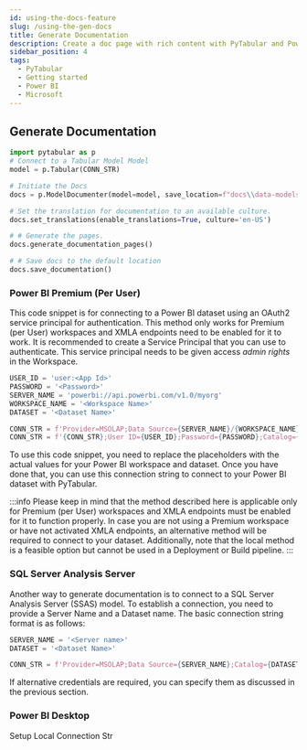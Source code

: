 ```yaml
---
id: using-the-docs-feature
slug: /using-the-gen-docs
title: Generate Documentation
description: Create a doc page with rich content with PyTabular and Power BI datasets.
sidebar_position: 4
tags:
  - PyTabular
  - Getting started
  - Power BI
  - Microsoft
---
```


## Generate Documentation

```python
import pytabular as p
# Connect to a Tabular Model Model
model = p.Tabular(CONN_STR)

# Initiate the Docs
docs = p.ModelDocumenter(model=model, save_location=f"docs\\data-models")

# Set the translation for documentation to an available culture.
docs.set_translations(enable_translations=True, culture='en-US')

# # Generate the pages.
docs.generate_documentation_pages()

# # Save docs to the default location
docs.save_documentation()
```

### Power BI Premium (Per User)
This code snippet is for connecting to a Power BI dataset using an OAuth2 service principal for authentication. This method only works for Premium (per User) workspaces and XMLA endpoints need to be enabled for it to work. It is recommended to create a Service Principal that you can use to authenticate. This service principal needs to be given access *admin rights* in the Workspace.

```python
USER_ID = 'user:<App Id>'
PASSWORD = '<Password>'
SERVER_NAME = 'powerbi://api.powerbi.com/v1.0/myorg'
WORKSPACE_NAME = '<Workspace Name>'
DATASET = '<Dataset Name>'

CONN_STR = f'Provider=MSOLAP;Data Source={SERVER_NAME}/{WORKSPACE_NAME}'
CONN_STR = f'{CONN_STR};User ID={USER_ID};Password={PASSWORD};Catalog={DATASET}'
```

To use this code snippet, you need to replace the placeholders with the actual values for your Power BI workspace and dataset. Once you have done that, you can use this connection string to connect to your Power BI dataset with PyTabular.

:::info
Please keep in mind that the method described here is applicable only for Premium (per User) workspaces and XMLA endpoints must be enabled for it to function properly. In case you are not using a Premium workspace or have not activated XMLA endpoints, an alternative method will be required to connect to your dataset. Additionally, note that the local method is a feasible option but cannot be used in a Deployment or Build pipeline.
:::

### SQL Server Analysis Server
Another way to generate documentation is to connect to a SQL Server Analysis Server (SSAS) model. To establish a connection, you need to provide a Server Name and a Dataset name. The basic connection string format is as follows:
```python
SERVER_NAME = '<Server name>'
DATASET = '<Dataset Name>'

CONN_STR = f'Provider=MSOLAP;Data Source={SERVER_NAME};Catalog={DATASET}'
```

If alternative credentials are required, you can specify them as discussed in the previous section.

### Power BI Desktop
Setup Local Connection Str

```python

```

